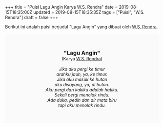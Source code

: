 +++
title = "Puisi Lagu Angin Karya W.S. Rendra"
date = 2019-08-15T18:35:00Z
updated = 2019-08-15T18:35:35Z
tags = ["Puisi", "W.S. Rendra"]
draft = false
+++

<div dir="ltr" style="text-align: left;" trbidi="on"><div style="text-align: justify;">Berikut ini adalah puisi berjudul "Lagu Angin" yang dibuat oleh <a href="https://ensiklopedia.kemdikbud.go.id/sastra/artikel/Rendra" target="_blank">W.S. Rendra</a>.</div><br /><div style="background: #FAFAFA; font-size: 14px; height: auto; margin: 0 auto; padding: 50px; text-align: center; width: auto;"><span style="font-size: 18px;"><b>"Lagu Angin"</b></span><br />(Karya <a href="https://www.sekata.web.id/tags/w.s.-rendra" target="_blank">W.S. Rendra</a>) <br /><br /><i>Jika aku pergi ke timur<br />arahku jauh, ya, ke timur.<br />Jika aku masuk ke hutan<br />aku disayang, ya, di hutan.<br />Aku pergi dan kakiku adalah hatiku.<br />Sekali pergi menolak rindu.<br />Ada duka, pedih dan air mata biru<br />tapi aku menolak rindu.</i> </div></div>
